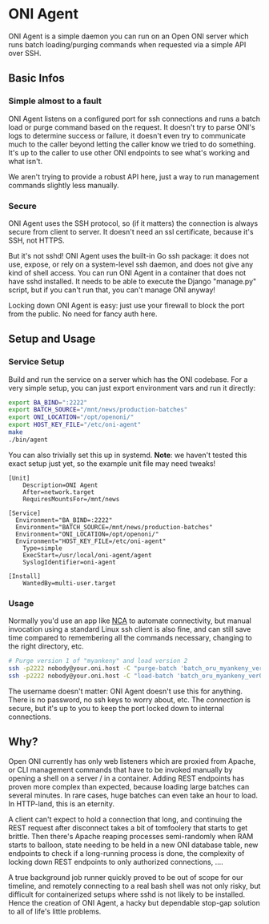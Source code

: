 # ONI Agent

ONI Agent is a simple daemon you can run on an Open ONI server which runs batch
loading/purging commands when requested via a simple API over SSH.

## Basic Infos

### Simple almost to a fault

ONI Agent listens on a configured port for ssh connections and runs a batch
load or purge command based on the request. It doesn't try to parse ONI's logs
to determine success or failure, it doesn't even try to communicate much to the
caller beyond letting the caller know we tried to do something. It's up to the
caller to use other ONI endpoints to see what's working and what isn't.

We aren't trying to provide a robust API here, just a way to run management
commands slightly less manually.

### Secure

ONI Agent uses the SSH protocol, so (if it matters) the connection is always
secure from client to server. It doesn't need an ssl certificate, because it's
SSH, not HTTPS.

But it's not sshd! ONI Agent uses the built-in Go ssh package: it does not use,
expose, or rely on a system-level ssh daemon, and does not give any kind of
shell access. You can run ONI Agent in a container that does not have sshd
installed. It needs to be able to execute the Django "manage.py" script, but
if you can't run that, you can't manage ONI anyway!

Locking down ONI Agent is easy: just use your firewall to block the port from
the public. No need for fancy auth here.

## Setup and Usage

### Service Setup

Build and run the service on a server which has the ONI codebase. For a very
simple setup, you can just export environment vars and run it directly:

```bash
export BA_BIND=":2222"
export BATCH_SOURCE="/mnt/news/production-batches"
export ONI_LOCATION="/opt/openoni/"
export HOST_KEY_FILE="/etc/oni-agent"
make
./bin/agent
```

You can also trivially set this up in systemd. **Note**: we haven't tested this
exact setup just yet, so the example unit file may need tweaks!

```
[Unit]
	Description=ONI Agent
	After=network.target
	RequiresMountsFor=/mnt/news

[Service]
  Environment="BA_BIND=:2222"
  Environment="BATCH_SOURCE=/mnt/news/production-batches"
  Environment="ONI_LOCATION=/opt/openoni/"
  Environment="HOST_KEY_FILE=/etc/oni-agent"
	Type=simple
	ExecStart=/usr/local/oni-agent/agent
	SyslogIdentifier=oni-agent

[Install]
	WantedBy=multi-user.target
```

### Usage

Normally you'd use an app like [NCA][nca] to automate connectivity, but manual
invocation using a standard Linux ssh client is also fine, and can still save
time compared to remembering all the commands necessary, changing to the right
directory, etc.

```bash
# Purge version 1 of "myankeny" and load version 2
ssh -p2222 nobody@your.oni.host -C "purge-batch 'batch_oru_myankeny_ver01'"
ssh -p2222 nobody@your.oni.host -C "load-batch 'batch_oru_myankeny_ver02'"
```

The username doesn't matter: ONI Agent doesn't use this for anything. There is
no password, no ssh keys to worry about, etc. The *connection* is secure, but
it's up to you to keep the port locked down to internal connections.

[nca]: <https://github.com/uoregon-libraries/newspaper-curation-app>

## Why?

Open ONI currently has only web listeners which are proxied from Apache, or CLI
management commands that have to be invoked manually by opening a shell on a
server / in a container. Adding REST endpoints has proven more complex than
expected, because loading large batches can several minutes. In rare cases,
huge batches can even take an hour to load. In HTTP-land, this is an eternity.

A client can't expect to hold a connection that long, and continuing the REST
request after disconnect takes a bit of tomfoolery that starts to get brittle.
Then there's Apache reaping processes semi-randomly when RAM starts to balloon,
state needing to be held in a new ONI database table, new endpoints to check if
a long-running process is done, the complexity of locking down REST endpoints
to only authorized connections, ....

A true background job runner quickly proved to be out of scope for our
timeline, and remotely connecting to a real bash shell was not only risky, but
difficult for containerized setups where sshd is not likely to be installed.
Hence the creation of ONI Agent, a hacky but dependable stop-gap solution to
all of life's little problems.
